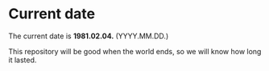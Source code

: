 # Current date

The current date is **1981.02.04.** (YYYY.MM.DD.)

This repository will be good when the world ends, so we will know how long it lasted.